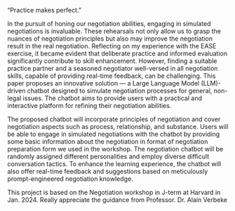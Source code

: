 “Practice makes perfect.” 

In the pursuit of honing our negotiation abilities, engaging in simulated negotiations is invaluable. These rehearsals not only allow us to grasp the nuances of negotiation principles but also may improve the negotiation result in the real negotiation. Reflecting on my experience with the EASE exercise, it became evident that deliberate practice and informed evaluation significantly contribute to skill enhancement. However, finding a suitable practice partner and a seasoned negotiator well-versed in all negotiation skills, capable of providing real-time feedback, can be challenging. This paper proposes an innovative solution — a Large Language Model (LLM)-driven chatbot designed to simulate negotiation processes for general, non-legal issues. The chatbot aims to provide users with a practical and interactive platform for refining their negotiation abilities.

The proposed chatbot will incorporate principles of negotiation and cover negotiation aspects such as process, relationship, and substance. Users will be able to engage in simulated negotiations with the chatbot by providing some basic information about the negotiation in format of negotiation preparation form we used in the workshop. The negotiation chatbot will be randomly assigned different personalities and employ diverse difficult conversation tactics. To enhance the learning experience, the chatbot will also offer real-time feedback and suggestions based on meticulously prompt-engineered negotiation knowledge.

This project is based on the Negotiation workshop in J-term at Harvard in Jan. 2024. Really appreciate the guidance from Professor. Dr. Alain Verbeke
